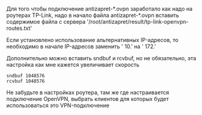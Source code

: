 Для того чтобы подключение antizapret-\*.ovpn заработало как надо на роутерах TP-Link, надо в начало файла antizapret-\*.ovpn вставить содержимое файла с сервера '/root/antizapret/result/tp-link-openvpn-routes.txt'

Если установлено использование альтернативных IP-адресов, то необходимо в начале IP-адресов заменить ' 10.' на ' 172.'

Дополнительно можно вставить sndbuf и rcvbuf, но не обязательно, эта настройка как мне кажется увеличивает скорость

```
sndbuf 1048576
rcvbuf 1048576
```

Не забудьте в настройках роутера, там же где настраивается подключение OpenVPN, выбрать клиентов для которых будет использоваться это VPN-подключение 